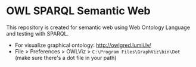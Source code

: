 # OWL SPARQL Semantic Web
This repository is created for semantic web using Web Ontology Language and testing with SPARQL.

- For visualize graphical ontology: http://owlgred.lumii.lv/
- File > Preferences > OWLViz > `C:\Program Files\GraphViz\bin\Dot` (make sure there's a dot file in your path)
